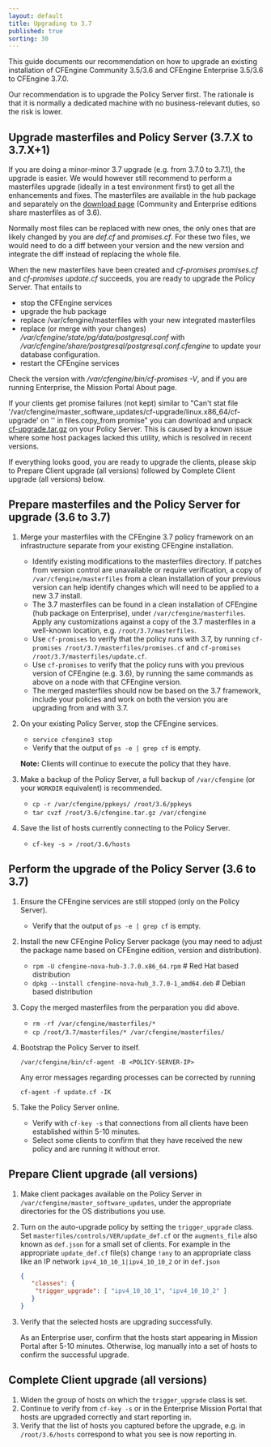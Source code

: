```yaml
---
layout: default
title: Upgrading to 3.7
published: true
sorting: 30
---
```


This guide documents our recommendation on how to upgrade an existing installation of CFEngine Community 3.5/3.6 and CFEngine Enterprise 3.5/3.6 to CFEngine 3.7.0.

Our recommendation is to upgrade the Policy Server first. The rationale is that it is normally a dedicated machine with no business-relevant duties, so the risk is lower.

## Upgrade masterfiles and Policy Server (3.7.X to 3.7.X+1)

If you are doing a minor-minor 3.7 upgrade (e.g. from 3.7.0 to 3.7.1), the upgrade is easier.
We would however still recommend to perform a masterfiles upgrade (ideally in a test environment first) to get all the enhancements and fixes.
The masterfiles are available in the hub package and separately on the [download page](http://cfengine.com/community/download/) (Community and Enterprise editions share masterfiles as of 3.6).

Normally most files can be replaced with new ones, the only ones that are
likely changed by you are *def.cf* and *promises.cf*.  For these two files, we
would need to do a diff between your version and the new version and integrate
the diff instead of replacing the whole file.

When the new masterfiles have been created and *cf-promises promises.cf* and *cf-promises update.cf* succeeds, you are ready to upgrade the Policy Server. That entails to

* stop the CFEngine services
* upgrade the hub package
* replace /var/cfengine/masterfiles with your new integrated masterfiles
* replace (or merge with your changes) */var/cfengine/state/pg/data/postgresql.conf* with */var/cfengine/share/postgresql/postgresql.conf.cfengine* to update your database configuration.
* restart the CFEngine services

Check the version with */var/cfengine/bin/cf-promises -V*, and if you are running Enterprise, the Mission Portal About page.

If your clients get promise failures (not kept) similar to "Can't stat file '/var/cfengine/master_software_updates/cf-upgrade/linux.x86_64/cf-upgrade' on '<SERVER-IP>' in files.copy_from promise" you can download and unpack [cf-upgrade.tar.gz](http://cfengine.package-repos.s3.amazonaws.com/tools/cf-upgrade-for-linux.tar.gz) on your Policy Server. This is caused by a known issue where some host packages lacked this utility, which is resolved in recent versions.

If everything looks good, you are ready to upgrade the clients, please skip to Prepare Client upgrade (all versions) followed by Complete Client upgrade (all versions) below.


## Prepare masterfiles and the Policy Server for upgrade (3.6 to 3.7)

1. Merge your masterfiles with the CFEngine 3.7 policy framework on an
   infrastructure separate from your existing CFEngine installation.
   * Identify existing modifications to the masterfiles directory.  If patches
     from version control are unavailable or require verification, a copy of
     `/var/cfengine/masterfiles` from a clean installation of your previous version
     can help identify changes which will need to be applied to a new 3.7 install.
   * The 3.7 masterfiles can be found in a clean installation of CFEngine (hub
     package on Enterprise), under `/var/cfengine/masterfiles`.  Apply any
     customizations against a copy of the 3.7 masterfiles in a well-known
     location, e.g. `/root/3.7/masterfiles`.
   * Use `cf-promises` to verify that the policy runs with 3.7, by running
     `cf-promises /root/3.7/masterfiles/promises.cf` and
     `cf-promises /root/3.7/masterfiles/update.cf`.
   * Use `cf-promises` to verify that the policy runs with you previous version
     of CFEngine (e.g. 3.6), by running the same commands as above on a node
     with that CFEngine version.
   * The merged masterfiles should now be based on the 3.7 framework, include
     your policies and work on both the version you are upgrading from and with
     3.7.

2. On your existing Policy Server, stop the CFEngine services.
   * `service cfengine3 stop`
   * Verify that the output of `ps -e | grep cf` is empty.

   **Note:** Clients will continue to execute the policy that they have.

3. Make a backup of the Policy Server, a full backup of `/var/cfengine` (or
   your `WORKDIR` equivalent) is recommended.
   * `cp -r /var/cfengine/ppkeys/ /root/3.6/ppkeys`
   * `tar cvzf /root/3.6/cfengine.tar.gz /var/cfengine`

4. Save the list of hosts currently connecting to the Policy Server.
   * `cf-key -s > /root/3.6/hosts`

## Perform the upgrade of the Policy Server (3.6 to 3.7)

1. Ensure the CFEngine services are still stopped (only on the Policy Server).
   * Verify that the output of `ps -e | grep cf` is empty.

2. Install the new CFEngine Policy Server package (you may need to adjust the
   package name based on CFEngine edition, version and distribution).
   * `rpm -U cfengine-nova-hub-3.7.0.x86_64.rpm` # Red Hat based distribution
   * `dpkg --install cfengine-nova-hub_3.7.0-1_amd64.deb` # Debian based distribution

3. Copy the merged masterfiles from the perparation you did above.
   * `rm -rf /var/cfengine/masterfiles/*`
   * `cp /root/3.7/masterfiles/* /var/cfengine/masterfiles/`

4. Bootstrap the Policy Server to itself.

    ```
    /var/cfengine/bin/cf-agent -B <POLICY-SERVER-IP>
    ```

    Any  error messages regarding processes can be corrected by running

    ```
    cf-agent -f update.cf -IK
    ```
5. Take the Policy Server online.
   * Verify with `cf-key -s` that connections from all clients have been
     established within 5-10 minutes.
   * Select some clients to confirm that they have received the new policy and
     are running it without error.

## Prepare Client upgrade (all versions)

1. Make client packages available on the Policy Server in
   `/var/cfengine/master_software_updates`, under the appropriate directories
   for the OS distributions you use.
2. Turn on the auto-upgrade policy by setting the `trigger_upgrade` class. Set
   `masterfiles/controls/VER/update_def.cf` or the `augments_file` also known
   as `def.json` for a small set of clients. For example in the appropriate
   `update_def.cf` file(s) change `!any`  to an appropriate class like an IP
   network `ipv4_10_10_1|ipv4_10_10_2` or in `def.json` 

   ```json
   {
      "classes": {
       "trigger_upgrade": [ "ipv4_10_10_1", "ipv4_10_10_2" ]
      }
   }
   ```

3. Verify that the selected hosts are upgrading successfully.

    As an Enterprise user, confirm that the hosts start appearing in Mission Portal after 5-10 minutes. Otherwise, log manually into a set of hosts to confirm the successful upgrade.

## Complete Client upgrade (all versions) ##

1. Widen the group of hosts on which the `trigger_upgrade` class is set.
2. Continue to verify from `cf-key -s` or in the Enterprise Mission Portal that hosts are upgraded correctly and start reporting in.
3. Verify that the list of hosts you captured before the upgrade, e.g. in `/root/3.6/hosts` correspond to what you see is now reporting in.
